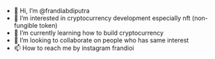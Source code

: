 - 👋 Hi, I’m @frandiabdiputra
- 👀 I’m interested in cryptocurrency development especially nft (non-fungible token)
- 🌱 I’m currently learning how to build cryptocurrency
- 💞️ I’m looking to collaborate on people who has same interest
- 📫 How to reach me by instagram frandioi

<!---
frandiabdiputra/frandiabdiputra is a ✨ special ✨ repository because its `README.md` (this file) appears on your GitHub profile.
You can click the Preview link to take a look at your changes.
--->

